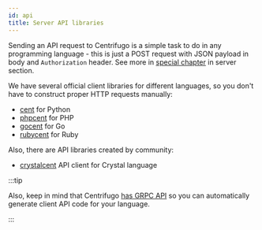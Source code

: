 ```yaml
---
id: api
title: Server API libraries 
---
```


Sending an API request to Centrifugo is a simple task to do in any programming language - this is just a POST request with JSON payload in body and `Authorization` header. See more in [special chapter](../server/server_api.md#http-api) in server section.

We have several official client libraries for different languages, so you don't have to construct proper HTTP requests manually:

* [cent](https://github.com/centrifugal/cent) for Python
* [phpcent](https://github.com/centrifugal/phpcent) for PHP
* [gocent](https://github.com/centrifugal/gocent) for Go
* [rubycent](https://github.com/centrifugal/rubycent) for Ruby

Also, there are API libraries created by community:

* [crystalcent](https://github.com/devops-israel/crystalcent) API client for Crystal language

:::tip

Also, keep in mind that Centrifugo [has GRPC API](../server/server_api.md#grpc-api) so you can automatically generate client API code for your language.

:::
